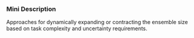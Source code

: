 ### Mini Description

Approaches for dynamically expanding or contracting the ensemble size based on task complexity and uncertainty requirements.
